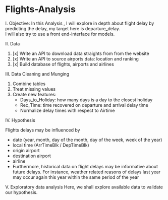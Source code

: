 # Flights-Analysis


I. Objective:  In this Analysis , I will explore in depth about flight delay by predicting the delay, my target here is departure_delay.  
I will also try to use a front end-interface for models.  

II. Data

1. [x] Write an API to download data straights from from the website
2. [x] Write an API to source airports data: location and ranking
3. [x] Build database of flights, airports and airlines

III. Data Cleaning and Munging

1. Combine tables
2. Treat missing values
3. Create new features: 
    - Days_to_Holiday: how many days is a day to the closest holiday
    - Rec_Time: time recovered on departure and arrival delay time
    - Normalize delay times with respect to Airtime

IV. Hypothesis

Flights delays may be influenced by

- date (year, month, day of the month, day of the week, week of the year)
- local time (ArrTimeBlk / DepTimeBlk)
- origin airport
- destination airport
- airline
- Furthermore, historical data on flight delays may be informative about future delays. For instance, weather related reasons of delays last year may occur again this year within the same period of the year

V. Exploratory data analysis Here, we shall explore available data to validate our hypothesis.